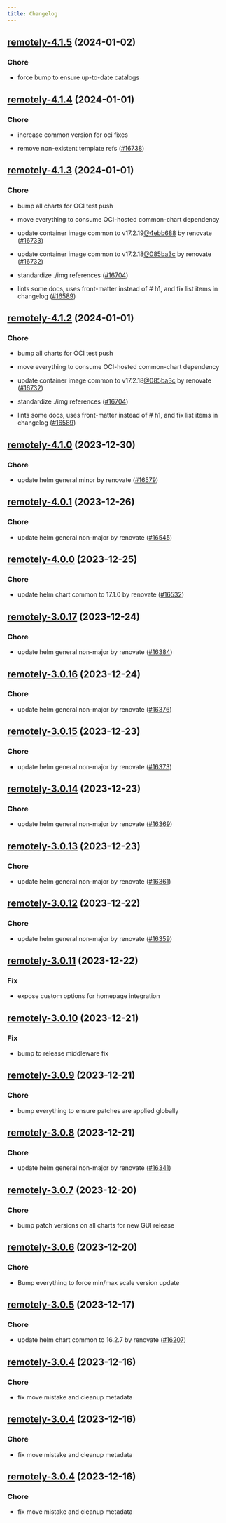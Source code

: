 ```yaml
---
title: Changelog
---
```




## [remotely-4.1.5](https://github.com/truecharts/charts/compare/remotely-4.1.4...remotely-4.1.5) (2024-01-02)

### Chore



- force bump to ensure up-to-date catalogs


## [remotely-4.1.4](https://github.com/truecharts/charts/compare/remotely-4.1.3...remotely-4.1.4) (2024-01-01)

### Chore



- increase common version for oci fixes

- remove non-existent template refs ([#16738](https://github.com/truecharts/charts/issues/16738))


## [remotely-4.1.3](https://github.com/truecharts/charts/compare/remotely-4.1.0...remotely-4.1.3) (2024-01-01)

### Chore



- bump all charts for OCI test push

- move everything to consume OCI-hosted common-chart dependency

- update container image common to v17.2.19[@4ebb688](https://github.com/4ebb688) by renovate ([#16733](https://github.com/truecharts/charts/issues/16733))

- update container image common to v17.2.18[@085ba3c](https://github.com/085ba3c) by renovate ([#16732](https://github.com/truecharts/charts/issues/16732))

- standardize ./img references ([#16704](https://github.com/truecharts/charts/issues/16704))

- lints some docs, uses front-matter instead of # h1, and fix list items in changelog ([#16589](https://github.com/truecharts/charts/issues/16589))


## [remotely-4.1.2](https://github.com/truecharts/charts/compare/remotely-4.1.0...remotely-4.1.2) (2024-01-01)

### Chore



- bump all charts for OCI test push

- move everything to consume OCI-hosted common-chart dependency

- update container image common to v17.2.18[@085ba3c](https://github.com/085ba3c) by renovate ([#16732](https://github.com/truecharts/charts/issues/16732))

- standardize ./img references ([#16704](https://github.com/truecharts/charts/issues/16704))

- lints some docs, uses front-matter instead of # h1, and fix list items in changelog ([#16589](https://github.com/truecharts/charts/issues/16589))
## [remotely-4.1.0](https://github.com/truecharts/charts/compare/remotely-4.0.1...remotely-4.1.0) (2023-12-30)

### Chore

- update helm general minor by renovate ([#16579](https://github.com/truecharts/charts/issues/16579))

## [remotely-4.0.1](https://github.com/truecharts/charts/compare/remotely-4.0.0...remotely-4.0.1) (2023-12-26)

### Chore

- update helm general non-major by renovate ([#16545](https://github.com/truecharts/charts/issues/16545))

## [remotely-4.0.0](https://github.com/truecharts/charts/compare/remotely-3.0.17...remotely-4.0.0) (2023-12-25)

### Chore

- update helm chart common to 17.1.0 by renovate ([#16532](https://github.com/truecharts/charts/issues/16532))

## [remotely-3.0.17](https://github.com/truecharts/charts/compare/remotely-3.0.16...remotely-3.0.17) (2023-12-24)

### Chore

- update helm general non-major by renovate ([#16384](https://github.com/truecharts/charts/issues/16384))

## [remotely-3.0.16](https://github.com/truecharts/charts/compare/remotely-3.0.15...remotely-3.0.16) (2023-12-24)

### Chore

- update helm general non-major by renovate ([#16376](https://github.com/truecharts/charts/issues/16376))

## [remotely-3.0.15](https://github.com/truecharts/charts/compare/remotely-3.0.14...remotely-3.0.15) (2023-12-23)

### Chore

- update helm general non-major by renovate ([#16373](https://github.com/truecharts/charts/issues/16373))

## [remotely-3.0.14](https://github.com/truecharts/charts/compare/remotely-3.0.13...remotely-3.0.14) (2023-12-23)

### Chore

- update helm general non-major by renovate ([#16369](https://github.com/truecharts/charts/issues/16369))

## [remotely-3.0.13](https://github.com/truecharts/charts/compare/remotely-3.0.12...remotely-3.0.13) (2023-12-23)

### Chore

- update helm general non-major by renovate ([#16361](https://github.com/truecharts/charts/issues/16361))

## [remotely-3.0.12](https://github.com/truecharts/charts/compare/remotely-3.0.11...remotely-3.0.12) (2023-12-22)

### Chore

- update helm general non-major by renovate ([#16359](https://github.com/truecharts/charts/issues/16359))

## [remotely-3.0.11](https://github.com/truecharts/charts/compare/remotely-3.0.10...remotely-3.0.11) (2023-12-22)

### Fix

- expose custom options for homepage integration

## [remotely-3.0.10](https://github.com/truecharts/charts/compare/remotely-3.0.9...remotely-3.0.10) (2023-12-21)

### Fix

- bump to release middleware fix

## [remotely-3.0.9](https://github.com/truecharts/charts/compare/remotely-3.0.8...remotely-3.0.9) (2023-12-21)

### Chore

- bump everything to ensure patches are applied globally

## [remotely-3.0.8](https://github.com/truecharts/charts/compare/remotely-3.0.7...remotely-3.0.8) (2023-12-21)

### Chore

- update helm general non-major by renovate ([#16341](https://github.com/truecharts/charts/issues/16341))

## [remotely-3.0.7](https://github.com/truecharts/charts/compare/remotely-3.0.6...remotely-3.0.7) (2023-12-20)

### Chore

- bump patch versions on all charts for new GUI release

## [remotely-3.0.6](https://github.com/truecharts/charts/compare/remotely-3.0.5...remotely-3.0.6) (2023-12-20)

### Chore

- Bump everything to force min/max scale version update

## [remotely-3.0.5](https://github.com/truecharts/charts/compare/remotely-3.0.4...remotely-3.0.5) (2023-12-17)

### Chore

- update helm chart common to 16.2.7 by renovate ([#16207](https://github.com/truecharts/charts/issues/16207))

## [remotely-3.0.4](https://github.com/truecharts/charts/compare/remotely-2.0.12...remotely-3.0.4) (2023-12-16)

### Chore

- fix move mistake and cleanup metadata

## [remotely-3.0.4](https://github.com/truecharts/charts/compare/remotely-2.0.12...remotely-3.0.4) (2023-12-16)

### Chore

- fix move mistake and cleanup metadata

## [remotely-3.0.4](https://github.com/truecharts/charts/compare/remotely-2.0.12...remotely-3.0.4) (2023-12-16)

### Chore

- fix move mistake and cleanup metadata
